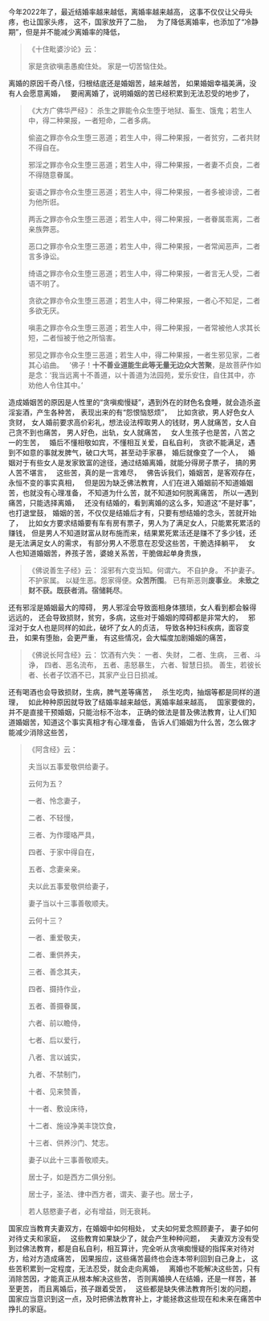 今年2022年了，最近结婚率越来越低，离婚率越来越高，
这事不仅仅让父母头疼，也让国家头疼，
这不，国家放开了二胎，
&nbsp;
为了降低离婚率，也添加了“冷静期”，但是并不能减少离婚率的降低，
&nbsp;
> 《十住毗婆沙论》云：
> 
>  家是贪欲嗔恚愚痴住处。
> 家是一切苦恼住处。

离婚的原因千奇八怪，归根结底还是婚姻苦，越来越苦，
如果婚姻幸福美满，没有人会愿意离婚，
&nbsp;
要闹离婚了，说明婚姻的苦已经积累到无法忍受的地步了，

> 《大方广佛华严经》：
> 杀生之罪能令众生堕于地狱、畜生、饿鬼；若生人中，得二种果报，一者短命，二者多病。
> 
> 偷盗之罪亦令众生堕三恶道；若生人中，得二种果报，一者贫穷，二者共财不得自在。
> 
> 邪淫之罪亦令众生堕三恶道；若生人中，得二种果报，一者妻不贞良，二者不得随意眷属。
> 
> 妄语之罪亦令众生堕三恶道；若生人中，得二种果报，一者多被诽谤，二者为他所诳。
> 
> 两舌之罪亦令众生堕三恶道；若生人中，得二种果报，一者眷属乖离，二者亲族弊恶。
> 
> 恶口之罪亦令众生堕三恶道；若生人中，得二种果报，一者常闻恶声，二者言多诤讼。
> 
> 绮语之罪亦令众生堕三恶道；若生人中，得二种果报，一者言无人受，二者语不明了。
> 
> 贪欲之罪亦令众生堕三恶道；若生人中，得二种果报，一者心不知足，二者多欲无厌。
> 
> 嗔恚之罪亦令众生堕三恶道；若生人中，得二种果报，一者常被他人求其长短，二者恒被于他之所恼害。
> 
> 邪见之罪亦令众生堕三恶道；若生人中，得二种果报，一者生邪见家，二者其心谄曲。
> &nbsp;
> ’佛子！**十不善业道能生此等无量无边众大苦聚**，是故菩萨作如是念：‘我当远离十不善道，以十善道为法园苑，爱乐安住，自住其中，亦劝他人令住其中。’

造成婚姻苦的原因是人性里的“贪嗔痴慢疑”，遇到外在的财色名食睡，就会造杀盗淫妄酒，产生各种苦，
表现出来的有“怨恨恼怒烦”，
&nbsp;
比如贪欲，男人好色女人贪财，
女人婚前要求高价彩礼，想法设法榨取男人的钱财，男人就痛苦，女人自己贪不到也痛苦，
男人好色，出轨，女人就痛苦，
&nbsp;
女人生孩子也是苦，八苦之一的生苦，
&nbsp;
婚后不懂相敬如宾，不懂相互关爱，自私自利，
贪欲不能满足，遇到不如意的事就发脾气，破口大骂，甚至动手家暴，
婚后就像变了一个人，
&nbsp;
婚姻对于有些女人是发家致富的途径，通过结婚离婚，就能分得房子票子，
搞的男人苦不堪言，
&nbsp;
这些苦，真的是一言难尽，
&nbsp;
佛告诉我们，婚姻苦，是客观存在，永恒不变的事实真相，
&nbsp;
但是因为缺乏佛法教育，人们在进入婚姻前不知道婚姻苦，也就没有心理准备，
不知道为什么苦，就不知道如何脱离痛苦，
所以一遇到痛苦，只能选择离婚，
&nbsp;
还没有结婚的，看到离婚的这么多，知道这“不是好事”，也打退堂鼓，
婚姻的苦，不仅仅是结婚后才有，只要有想结婚的念头，苦就开始了，
&nbsp;
比如女方要求结婚要有车有房有票子，男人为了满足女人，只能累死累活的赚钱，
但是男人不知道财富从财布施而来，结果累死累活还是赚不了多少钱，还是无法满足女人的需求，
有部分男人不愿意在忍受这些苦，干脆选择躺平，
&nbsp;
女人也知道婚姻苦，养孩子苦，婆媳关系苦，干脆做起单身贵族，
&nbsp;
> 《佛说善生子经》云： 
> 淫邪有六变当知。何谓六。
> 不自护身。
> 不护妻子。
> 不护家属。
> 以疑生恶。怨家得便。**众苦所围**。
> 已有斯恶则**废事业**。
> **未致之财不获。既获者消。宿储耗尽**。

还有邪淫是婚姻最大的障碍，
男人邪淫会导致面相身体猥琐，女人看到都会躲得远远的，
还会导致损财，贫穷，多病，这些对于婚姻的障碍都是非常大的，
&nbsp;
邪淫对于女人也是同样的如此，破坏了女人的贞洁，
导致各种妇科疾病，面容变丑，
如果有堕胎，会更严重，
有这些情况，会大幅度加剧婚姻的痛苦， 

> 《佛说长阿含经》云：
>  饮酒有六失： 
> 一者、失财， 
> 二者、生病，
>  三者、斗诤， 
> 四者、恶名流布，
>  五者、恚怒暴生， 
> 六者、智慧日损。 
> 善生，若彼长者、长者子饮酒不已，其家产业日日损减。

还有喝酒也会导致损财，生病，脾气差等痛苦，
&nbsp;
杀生吃肉，抽烟等都是同样的道理，
&nbsp;
如此种种原因就导致了结婚率越来越低，离婚率越来越高，
&nbsp;
国家要做的，并不是直接干预婚姻，只能治标不治本，
正确的做法是普及佛法教育，让人们知道婚姻苦，知道这个事实真相才有心理准备，
告诉人们婚姻为什么苦，怎么做才能减少消除这些苦，

> 《阿含经》云：
> 
> 夫当以五事爱敬供给妻子。
> 
> 云何为五？
> 
> 一者、怜念妻子，
> 
> 二者、不轻慢，
> 
> 三者、为作璎珞严具，
> 
> 四者、于家中得自在，
> 
> 五者、念妻亲亲。
> 
> 夫以此五事爱敬供给妻子，
> 
> 妻子当以十三事善敬顺夫。
> 
> 云何十三？
> 
> 一者、重爱敬夫，
> 
> 二者、重供养夫，
> 
> 三者、善念其夫，
> 
> 四者、摄持作业，
> 
> 五者、善摄眷属，
> 
> 六者、前以瞻侍，
> 
> 七者、后以爱行，
> 
> 八者、言以诚实，
> 
> 九者、不禁制门，
> 
> 十者、见来赞善，
> 
> 十一者、敷设床待，
> 
> 十二者、施设净美丰饶饮食，
> 
> 十三者、供养沙门、梵志。
> 
> 妻子以此十三事善敬顺夫。
> 
> 居士子，如是西方二俱分别。
> 
> 居士子，圣法、律中西方者，谓夫、妻子也。居士子，
> 
> 若人慈愍妻子者，必有增益，则无衰耗。

国家应当教育夫妻双方，在婚姻中如何相处，
丈夫如何爱念照顾妻子，
妻子如何对待丈夫和家庭，
&nbsp;
这些教育如果缺少了，就会产生种种问题，
&nbsp;
夫妻双方没有受到过佛法教育，都是自私自利，相互算计，完全听从贪嗔痴慢疑的指挥来对待对方，给对方造成痛苦，
因果报应，这些痛苦最终也会连本带利回到自己身上，
这些苦积累到一定程度，无法忍受，就会走向离婚，
&nbsp;
离婚也不能解决这些苦，只有消除苦因，才能真正从根本解决这些苦，
否则离婚换人在结婚，还是一样苦，甚至更苦，
而且离婚后，孩子跟着受苦，
&nbsp;
这些都是缺失佛法教育所引发的问题，
国家应当意识到这一点，及时把佛法教育补上，才能拯救这些现在和未来在痛苦中挣扎的家庭。









